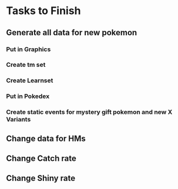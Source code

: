 # Tasks to Finish

## Generate all data for new pokemon
### Put in Graphics
### Create tm set
### Create Learnset
### Put in Pokedex
### Create static events for mystery gift pokemon and new X Variants

## Change data for HMs

## Change Catch rate

## Change Shiny rate

